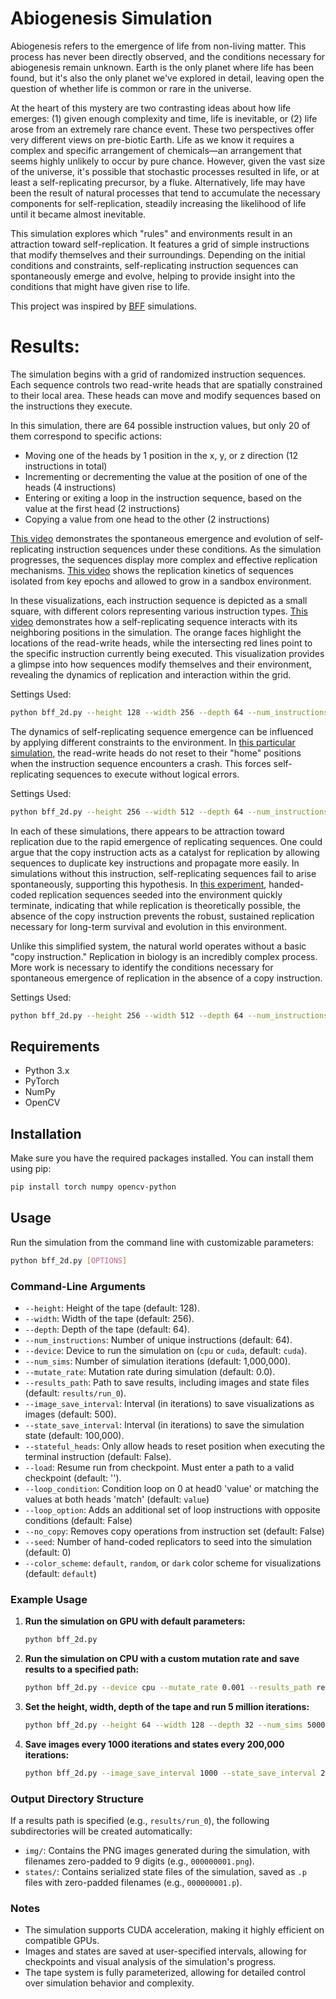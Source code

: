 # Abiogenesis Simulation

Abiogenesis refers to the emergence of life from non-living matter. This process has never been directly observed, and the conditions necessary for abiogenesis remain unknown. Earth is the only planet where life has been found, but it's also the only planet we've explored in detail, leaving open the question of whether life is common or rare in the universe.

At the heart of this mystery are two contrasting ideas about how life emerges: (1) given enough complexity and time, life is inevitable, or (2) life arose from an extremely rare chance event. These two perspectives offer very different views on pre-biotic Earth. Life as we know it requires a complex and specific arrangement of chemicals—an arrangement that seems highly unlikely to occur by pure chance. However, given the vast size of the universe, it's possible that stochastic processes resulted in life, or at least a self-replicating precursor, by a fluke. Alternatively, life may have been the result of natural processes that tend to accumulate the necessary components for self-replication, steadily increasing the likelihood of life until it became almost inevitable.

This simulation explores which "rules" and environments result in an attraction toward self-replication. It features a grid of simple instructions that modify themselves and their surroundings. Depending on the initial conditions and constraints, self-replicating instruction sequences can spontaneously emerge and evolve, helping to provide insight into the conditions that might have given rise to life.

This project was inspired by [BFF](https://arxiv.org/pdf/2406.19108) simulations.

# Results:

The simulation begins with a grid of randomized instruction sequences. Each sequence controls two read-write heads that are spatially constrained to their local area. These heads can move and modify sequences based on the instructions they execute.

In this simulation, there are 64 possible instruction values, but only 20 of them correspond to specific actions:

- Moving one of the heads by 1 position in the x, y, or z direction (12 instructions in total)
- Incrementing or decrementing the value at the position of one of the heads (4 instructions)
- Entering or exiting a loop in the instruction sequence, based on the value at the first head (2 instructions)
- Copying a value from one head to the other (2 instructions)

[This video](https://www.youtube.com/watch?v=P-fpHKOhPSg) demonstrates the spontaneous emergence and evolution of self-replicating instruction sequences under these conditions. As the simulation progresses, the sequences display more complex and effective replication mechanisms. [This video](https://www.youtube.com/watch?v=xsQBqFXrb7Q) shows the replication kinetics of sequences isolated from key epochs and allowed to grow in a sandbox environment.

In these visualizations, each instruction sequence is depicted as a small square, with different colors representing various instruction types. [This video](https://www.youtube.com/watch?v=TP4nlFbBFIQ) demonstrates how a self-replicating sequence interacts with its neighboring positions in the simulation. The orange faces highlight the locations of the read-write heads, while the intersecting red lines point to the specific instruction currently being executed. This visualization provides a glimpse into how sequences modify themselves and their environment, revealing the dynamics of replication and interaction within the grid.

Settings Used:
```bash
python bff_2d.py --height 128 --width 256 --depth 64 --num_instructions 64 --num_sims 5000000
```

The dynamics of self-replicating sequence emergence can be influenced by applying different constraints to the environment. In [this particular simulation](https://www.youtube.com/watch?v=zefGNLQRyCY), the read-write heads do not reset to their "home" positions when the instruction sequence encounters a crash. This forces self-replicating sequences to execute without logical errors.

Settings Used:
```bash
python bff_2d.py --height 256 --width 512 --depth 64 --num_instructions 64 --num_sims 24000000 --stateful_heads True
```

In each of these simulations, there appears to be attraction toward replication due to the rapid emergence of replicating sequences. One could argue that the copy instruction acts as a catalyst for replication by allowing sequences to duplicate key instructions and propagate more easily. In simulations without this instruction, self-replicating sequences fail to arise spontaneously, supporting this hypothesis. In [this experiment](https://www.youtube.com/watch?v=C-p72uG-gEk), handed-coded replication sequences seeded into the environment quickly terminate, indicating that while replication is theoretically possible, the absence of the copy instruction prevents the robust, sustained replication necessary for long-term survival and evolution in this environment. 

Unlike this simplified system, the natural world operates without a basic "copy instruction." Replication in biology is an incredibly complex process. More work is necessary to identify the conditions necessary for spontaneous emergence of replication in the absence of a copy instruction.

Settings Used:
```bash
python bff_2d.py --height 256 --width 512 --depth 64 --num_instructions 64 --num_sims 24000000 --loop_condition both --mutate_rate 0.00001 --no_copy --seed 200000
```

## Requirements

- Python 3.x
- PyTorch
- NumPy
- OpenCV

## Installation

Make sure you have the required packages installed. You can install them using pip:

```bash
pip install torch numpy opencv-python
```

## Usage

Run the simulation from the command line with customizable parameters:

```bash
python bff_2d.py [OPTIONS]
```

### Command-Line Arguments

- `--height`: Height of the tape (default: 128).
- `--width`: Width of the tape (default: 256).
- `--depth`: Depth of the tape (default: 64).
- `--num_instructions`: Number of unique instructions (default: 64).
- `--device`: Device to run the simulation on (`cpu` or `cuda`, default: `cuda`).
- `--num_sims`: Number of simulation iterations (default: 1,000,000).
- `--mutate_rate`: Mutation rate during simulation (default: 0.0).
- `--results_path`: Path to save results, including images and state files (default: `results/run_0`).
- `--image_save_interval`: Interval (in iterations) to save visualizations as images (default: 500).
- `--state_save_interval`: Interval (in iterations) to save the simulation state (default: 100,000).
- `--stateful_heads`: Only allow heads to reset position when executing the terminal instruction (default: False).
- `--load`: Resume run from checkpoint. Must enter a path to a valid checkpoint (default: '').
- `--loop_condition`: Condition loop on 0 at head0 'value' or matching the values at both heads 'match' (default: `value`)
- `--loop_option`: Adds an additional set of loop instructions with opposite conditions (default: False)
- `--no_copy`: Removes copy operations from instruction set (default: False)
- `--seed`: Number of hand-coded replicators to seed into the simulation (default: 0)
- `--color_scheme`: `default`, `random`, or `dark` color scheme for visualizations (default: `default`)

### Example Usage

1. **Run the simulation on GPU with default parameters:**

    ```bash
    python bff_2d.py
    ```

2. **Run the simulation on CPU with a custom mutation rate and save results to a specified path:**

    ```bash
    python bff_2d.py --device cpu --mutate_rate 0.001 --results_path results/run_1
    ```

3. **Set the height, width, depth of the tape and run 5 million iterations:**

    ```bash
    python bff_2d.py --height 64 --width 128 --depth 32 --num_sims 5000000
    ```

4. **Save images every 1000 iterations and states every 200,000 iterations:**

    ```bash
    python bff_2d.py --image_save_interval 1000 --state_save_interval 200000
    ```

### Output Directory Structure

If a results path is specified (e.g., `results/run_0`), the following subdirectories will be created automatically:

- `img/`: Contains the PNG images generated during the simulation, with filenames zero-padded to 9 digits (e.g., `000000001.png`).
- `states/`: Contains serialized state files of the simulation, saved as `.p` files with zero-padded filenames (e.g., `000000001.p`).

### Notes

- The simulation supports CUDA acceleration, making it highly efficient on compatible GPUs.
- Images and states are saved at user-specified intervals, allowing for checkpoints and visual analysis of the simulation's progress.
- The tape system is fully parameterized, allowing for detailed control over simulation behavior and complexity.
